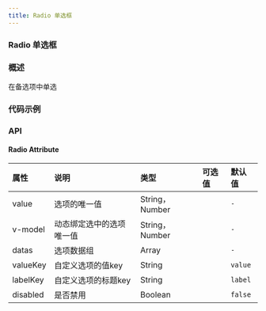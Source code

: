 ```yaml
---
title: Radio 单选框
---
```


### Radio 单选框

### 概述
在备选项中单选

### 代码示例
<ClientOnly>
  <template>
    <div>
      <h4>基础用法</h4>
      <example>
        <lc-radio value="111" v-model="value1">选项1</lc-radio>
        <lc-radio value="222" v-model="value1">选项2</lc-radio>
        <template slot="code">{{code1 | format}}</template>
      </example>
      <h4>禁用</h4>
      <example>
        <lc-radio value="禁用" v-model="value2" disabled>选项1</lc-radio>
        <lc-radio value="选中并禁用" v-model="value2" disabled>选项2</lc-radio>
        <template slot="code">{{code2 | format}}</template>
      </example>
      <h4>组合使用</h4>
      <example>
        <lc-radio v-model="value3" :datas="sourceList1"></lc-radio>
        <template slot="code">{{code3 | format}}</template>
      </example>
      <h4>自定义 valueKey, labelKey</h4>
      <example>
        <lc-radio v-model="value4" :datas="sourceList2" valueKey="key" labelKey="title"></lc-radio>
        <template slot="code">{{code4 | format}}</template>
      </example>
      <h4>组合禁用</h4>
      <example>
        <lc-radio v-model="value5" :datas="sourceList1" disabled></lc-radio>
        <template slot="code">{{code5 | format}}</template>
      </example>
      <h4>组合禁用某一项</h4>
      <example>
        <lc-radio v-model="value6" :datas="sourceList3"></lc-radio>
        <template slot="code">{{code6 | format}}</template>
      </example>
    </div>
  </template>
</ClientOnly>

<script>
export default {
  filters: {
    format (str) {
      return str.replace(/^ {8}/gm, "").trim()
    }
  },
  data () {
    return {
      code1: `
        <template>
          <lc-radio value="111" v-model="radio">选项1</lc-radio>
          <lc-radio value="222" v-model="radio">选项2</lc-radio>
        </template>

        <script>
          export default {
            data () {
              return {
                radio: '111'
              }
            }
          }
        <\/script>`,
      code2: `
        <template>
          <lc-radio value="禁用" v-model="radio" disabled>选项1</lc-radio>
          <lc-radio value="选中并禁用" v-model="radio" disabled>选项2</lc-radio>
        </template>

        <script>
          export default {
            data () {
              return {
                radio: '选中并禁用'
              }
            }
          }
        <\/script>`,
      code3: `
        <template>
          <lc-radio v-model="radio" :datas="source"></lc-radio>
        </template>

        <script>
          export default {
            data () {
              return {
                radio: null,
                source: [
                  {
                    label: '选项1',
                    value: 1,
                  },
                  {
                    label: '选项2',
                    value: 2,
                  },
                  {
                    label: '选项3',
                    value: 3
                  }
                ]
              }
            }
          }
        <\/script>`,
      code4: `
        <template>
          <lc-radio v-model="radio" :datas="source" valueKey="key" labelKey="title"></lc-radio>
        </template>

        <script>
          export default {
            data () {
              return {
                radio: null,
                source: [
                  {
                    title: '选项1',
                    key: 1,
                  },
                  {
                    title: '选项2',
                    key: 2,
                  },
                  {
                    title: '选项3',
                    key: 3
                  }
                ]
              }
            }
          }
        <\/script>`,
      code5: `<template>
          <lc-radio v-model="radio" :datas="source" disabled></lc-radio>
        </template>

        <script>
          export default {
            data () {
              return {
                radio: null,
                source: [
                  {
                    label: '选项1',
                    value: 1,
                  },
                  {
                    label: '选项2',
                    value: 2,
                  },
                  {
                    label: '选项3',
                    value: 3
                  }
                ]
              }
            }
          }
        <\/script>`,
      code6: `
        <template>
          <lc-radio v-model="radio" :datas="source"></lc-radio>
        </template>

        <script>
          export default {
            data () {
              return {
                radio: null,
                source: [
                  {
                    label: '选项1',
                    value: 1,
                  },
                  {
                    label: '选项2',
                    value: 2,
                    disabled: true,
                  },
                  {
                    label: '选项3',
                    value: 3
                  }
                ]
              }
            }
          }
        <\/script>`,
      value1: '111',
      value2: '选中并禁用',
      value3: null,
      value4: null,
      value5: null,
      value6: null,
      sourceList1: [
        {
          label: '选项1',
          value: 1,
        },
        {
          label: '选项2',
          value: 2,
        },
        {
          label: '选项3',
          value: 3
        }
      ],
      sourceList2: [
        {
          title: '选项1',
          key: 1,
        },
        {
          title: '选项2',
          key: 2,
        },
        {
          title: '选项3',
          key: 3
        }
      ],
      sourceList3: [
        {
          label: '选项1',
          value: 1,
        },
        {
          label: '选项2',
          value: 2,
          disabled: true
        },
        {
          label: '选项3',
          value: 3
        }
      ],
    }
  },
  methods: {
    handleClick() {
      alert('按钮被点击');
    }
  }
};
</script>

### API

#### Radio Attribute
| 属性     | 说明                     | 类型           | 可选值 | 默认值  |
| :------- | :----------------------- | :------------- | :----- | :------ |
| value    | 选项的唯一值             | String，Number |        | `-`     |
| v-model  | 动态绑定选中的选项唯一值 | String，Number |        | `-`     |
| datas    | 选项数据组               | Array          |        | `-`     |
| valueKey | 自定义选项的值key        | String         |        | `value` |
| labelKey | 自定义选项的标题key      | String         |        | `label` |
| disabled | 是否禁用                 | Boolean        |        | `false` |